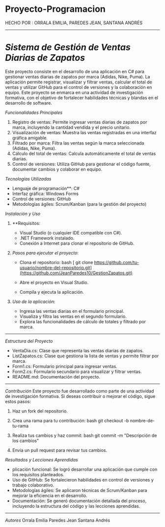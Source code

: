 # Proyecto-Programacion

HECHO POR : ORRALA EMILIA, PAREDES JEAN, SANTANA ANDRÉS

---

# *Sistema de Gestión de Ventas Diarias de Zapatos*

Este proyecto consiste en el desarrollo de una aplicación en C# para gestionar ventas diarias de zapatos por marca (Adidas, Nike, Puma). La aplicación permite registrar,
visualizar y filtrar ventas, calcular el total de ventas y utilizar GitHub para el control de versiones y la colaboración en equipo. Este proyecto se enmarca en una actividad de investigación formativa,
con el objetivo de fortalecer habilidades técnicas y blandas en el desarrollo de software.

*Funcionalidades Principales*
1. Registro de ventas: Permite ingresar ventas diarias de zapatos por marca, incluyendo la cantidad vendida y el precio unitario.
2. Visualización de ventas: Muestra las ventas registradas en una interfaz gráfica amigable.
3. Filtrado por marca: Filtra las ventas según la marca seleccionada (Adidas, Nike, Puma).
4. Cálculo del total de ventas: Calcula automáticamente el total de ventas diarias.
5. Control de versiones: Utiliza GitHub para gestionar el código fuente, documentar cambios y colaborar en equipo.

 *Tecnologías Utilizadas*
- Lenguaje de programación**: C#
- Interfaz gráfica: Windows Forms
- Control de versiones: GitHub
- Metodologías ágiles: Scrum/Kanban (para la gestión del proyecto)

 *Instalación y Uso*
1. **Requisitos:
   - Visual Studio (o cualquier IDE compatible con C#).
   - .NET Framework instalado.
   - Conexión a Internet para clonar el repositorio de GitHub.

2. *Pasos para ejecutar el proyecto*:
   - Clona el repositorio:
     bash
    [ git clone https://github.com/tu-usuario/nombre-del-repositorio.git](https://github.com/JeanParedes10/GestionZapatos.git)
     
   - Abre el proyecto en Visual Studio.
   - Compila y ejecuta la aplicación.

3. *Uso de la aplicación*:
   - Ingresa las ventas diarias en el formulario principal.
   - Visualiza y filtra las ventas en el segundo formulario.
   - Explora las funcionalidades de cálculo de totales y filtrado por marca.

---

 *Estructura del Proyecto*
- VentaDia.cs: Clase que representa las ventas diarias de zapatos.
- ListZapatos.cs: Clase que gestiona la lista de ventas y permite filtrar por marca.
- Form1.cs: Formulario principal para ingresar ventas.
- Form2.cs: Formulario secundario para visualizar y filtrar ventas.
- README.md: Documentación del proyecto.

---

*Contribución*
Este proyecto fue desarrollado como parte de una actividad de investigación formativa. Si deseas contribuir o mejorar el código, sigue estos pasos:
1. Haz un fork del repositorio.
2. Crea una rama para tu contribución:
   bash
   git checkout -b nombre-de-tu-rama
   
3. Realiza tus cambios y haz commit:
   bash
   git commit -m "Descripción de los cambios"
   
4. Envía un pull request para revisar tus cambios.

 *Resultados y Lecciones Aprendidas*
- plicación funcional: Se logró desarrollar una aplicación que cumple con los requisitos planteados.
- Uso de GitHub: Se fortalecieron habilidades en control de versiones y trabajo colaborativo.
- Metodologías ágiles: Se aplicaron técnicas de Scrum/Kanban para mejorar la eficiencia en el desarrollo.
- Documentación: Se generó documentación detallada del proceso, incluyendo la estructura del código y las lecciones aprendidas.

---

 *Autores*
Orrala Emilia
Paredes Jean
Santana Andrés
